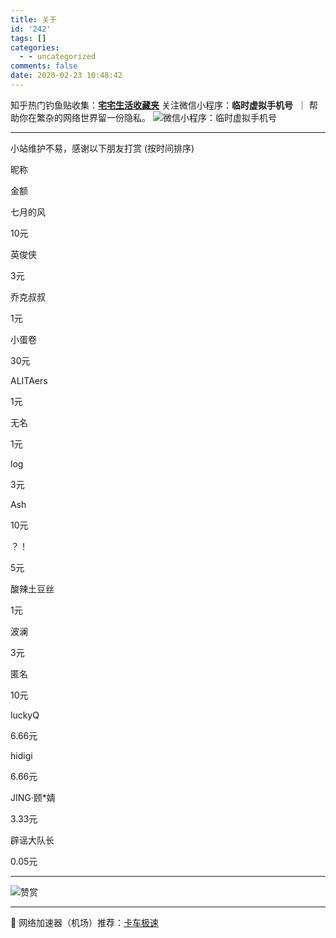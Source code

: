 ```yaml
---
title: 关于
id: '242'
tags: []
categories:
  - - uncategorized
comments: false
date: 2020-02-23 10:48:42
---
```


知乎热门钓鱼贴收集：**[宅宅生活收藏夹](https://fish.lijianxun.top/)** 关注微信小程序：**临时虚拟手机号**  ｜ 帮助你在繁杂的网络世界留一份隐私。 ![微信小程序：临时虚拟手机号](https://i.loli.net/2020/06/30/Ub72SdXWhFiDM3l.jpg)

* * *

小站维护不易，感谢以下朋友打赏 (按时间排序)

昵称

金额

七月的风

10元

英俊侠

3元

乔克叔叔

1元

小蛋卷

30元

ALITAers

1元

无名

1元

log

3元

Ash

10元

？！

5元

酸辣土豆丝

1元

波澜

3元

匿名

10元

luckyQ

6.66元

hidigi

6.66元

JING·顾\*婧

3.33元

辟谣大队长

0.05元

* * *

![赞赏](https://i.loli.net/2020/01/14/WrgkB9t3jp4aGmu.jpg)

* * *

🛫️ 网络加速器（机场）推荐：[卡车极速](http://m8.pw/mddv)